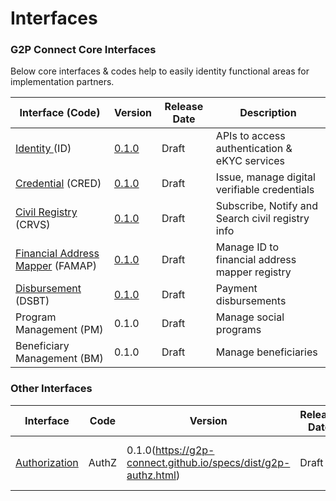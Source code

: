 # Interfaces

### G2P Connect Core Interfaces

Below core interfaces & codes help to easily identity functional areas for implementation partners.

| Interface (Code)                                              | Version                                                               | Release Date | Description                                      |
| ------------------------------------------------------------- | --------------------------------------------------------------------- | ------------ | ------------------------------------------------ |
| [Identity ](Identity.md)(ID)                                  | [0.1.0](https://g2p-connect.github.io/specs/dist/g2p-identity.html)   | Draft        | APIs to access authentication & eKYC services    |
| [Credential](Credential.md) (CRED)                            | [0.1.0](https://g2p-connect.github.io/specs/dist/g2p-credential.html) | Draft        | Issue, manage digital verifiable credentials     |
| [Civil Registry](CivilRegistry.md) (CRVS)                     | [0.1.0](https://g2p-connect.github.io/specs/dist/g2p-crvs.html)       | Draft        | Subscribe, Notify and Search civil registry info |
| [Financial Address Mapper](FinancialAddressMapper.md) (FAMAP) | [0.1.0](https://g2p-connect.github.io/specs/dist/g2p-mapper.html)     | Draft        | Manage ID to financial address mapper registry   |
| [Disbursement](Disbursement.md) (DSBT)                        | [0.1.0](https://g2p-connect.github.io/specs/dist/g2p-disburse.html)   | Draft        | Payment disbursements                            |
| Program Management (PM)                                       | 0.1.0                                                                 | Draft        | Manage social programs                           |
| Beneficiary Management (BM)                                   | 0.1.0                                                                 | Draft        | Manage beneficiaries                             |

### Other Interfaces

| Interface                         | Code  | Version                                                        | Release Date | Description                             |
| --------------------------------- | ----- | -------------------------------------------------------------- | ------------ | --------------------------------------- |
| [Authorization](Authorization.md) | AuthZ | 0.1.0(https://g2p-connect.github.io/specs/dist/g2p-authz.html) | Draft        | OAuth2 compliant authz token to connect |
